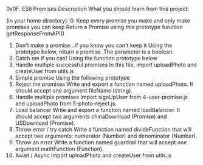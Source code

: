 0x0F. ES6 Promises
Description
What you should learn from this project:

(in your home directory):
0. Keep every promise you make and only make promises you can keep
Return a Promise using this prototype function getResponseFromAPI()
1. Don't make a promise...if you know you can't keep it
Using the prototype below, return a promise. The parameter is a boolean.
2. Catch me if you can!
Using the function prototype below
3. Handle multiple successful promises
In this file, import uploadPhoto and createUser from utils.js
4. Simple promise
Using the following prototype
5. Reject the promises
Write and export a function named uploadPhoto. It should accept one argument fileName (string).
6. Handle multiple promises
Import signUpUser from 4-user-promise.js and uploadPhoto from 5-photo-reject.js.
7. Load balancer
Write and export a function named loadBalancer. It should accept two arguments chinaDownload (Promise) and USDownload (Promise).
8. Throw error / try catch
Write a function named divideFunction that will accept two arguments: numerator (Number) and denominator (Number).
9. Throw an error
Write a function named guardrail that will accept one argument mathFunction (Function).
10. Await / Async
Import uploadPhoto and createUser from utils.js
